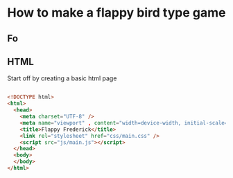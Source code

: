 # How to make a flappy bird type game

## Fo

## HTML
Start off by creating a basic html page

```html

<!DOCTYPE html>
<html>
  <head>
    <meta charset="UTF-8" />
    <meta name="viewport" , content="width=device-width, initial-scale=1.0" />
    <title>Flappy Frederick</title>
    <link rel="stylesheet" href="css/main.css" />
    <script src="js/main.js"></script>
  </head>
  <body>
  </body>
</html>
```